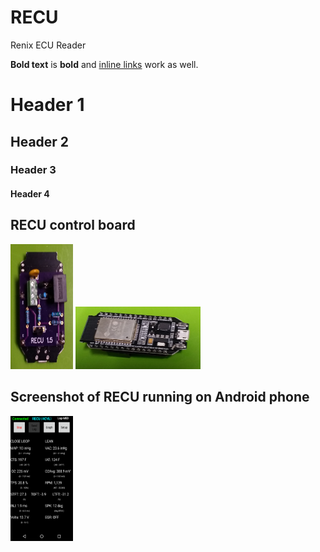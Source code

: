 # RECU
Renix ECU Reader

**Bold text** is **bold** and [inline links](https://krausefx.com) work as well.

# Header 1
## Header 2
### Header 3
#### Header 4

## RECU control board

<img src="readme/RECU_1.png" alt="RECU_1.png" width="100px" height="200px">
<img src="readme/RECU_2.png" alt="RECU_1.png" width="200px" height="100px">

## Screenshot of RECU running on Android phone

<img src="readme/Screenshot_RECU_1.png" alt="RECU_1.png" width="100px" height="200px">
